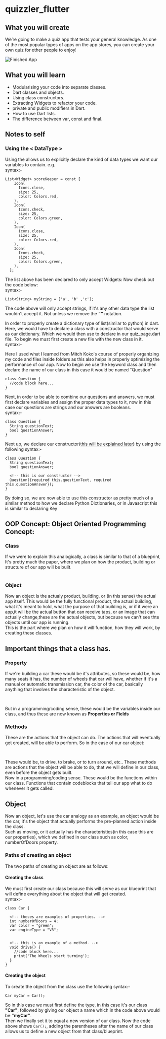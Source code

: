 # quizzler_flutter

## What you will create

We’re going to make a quiz app that tests your general knowledge. As one of the most popular types of apps on the app stores, you can create your own quiz for other people to enjoy!

![Finished App](https://github.com/londonappbrewery/Images/blob/master/quizzler-demo.gif)

## What you will learn

- Modularising your code into separate classes.
- Dart classes and objects.
- Using class constructors.
- Extracting Widgets to refactor your code.
- private and public modifiers in Dart.
- How to use Dart lists.
- The difference between var, const and final.

## Notes to self

### Using the < DataType >

Using the <Datatype> allows us to explicitly declare the kind of data types we want our variables to contain. e.g. <br>
syntax:- <br>

```
List<Widget> scoreKeeper = const [
    Icon(
      Icons.close,
      size: 25,
      color: Colors.red,
    ),
    Icon(
      Icons.check,
      size: 25,
      color: Colors.green,
    ),
    Icon(
      Icons.close,
      size: 25,
      color: Colors.red,
    ),
    Icon(
      Icons.check,
      size: 25,
      color: Colors.green,
    ),
  ];
```

The list above has been declared to only accept Widgets: Now check out the code below: <br>
syntax:- <br>

```
List<String> myString = ['a', 'b' ,'c'];
```

The code above will only accept strings, if it's any other data type the list wouldn't accept it. Not unless we remove the **"<DataType>"** notation.

In order to properly create a dictionary type of list(similar to python) in dart. Here, we would have to declare a class with a constructor that would serve as our dictionary. Which we would then use to declare in our quiz_page.dart file. To begin we must first create a new file with the new class in it. <br>
syntax:- <br >

Here I used what I learned from Mitch Koko's course of properly organizing my code and files inside folders as this also helps in properly optimizing the performance of our app.
Now to begin we use the keyword class and then declare the name of our class in this case it would be named "Question"

```
class Question {
  //code block here...
}
```

Next, in order to be able to combine our questions and answers, we must first declare variables and assign the proper data types to it, now in this case our questions are strings and our answers are booleans. <br>
syntax:- <br>

```
class Question {
  String questionText;
  bool questionAnswer;
}
```

Next up, we declare our constructor([this will be explained later]()) by using the following syntax:- <br>

```
class Question {
  String questionText;
  bool questionAnswer;

  <!-- this is our constructor -->
  Question({required this.questionText, required this.questionAnswer});
}
```

By doing so, we are now able to use this constructor as pretty much of a similar method to how we declare Python Dictionaries, or in Javascript this is similar to declaring Key

## OOP Concept: Object Oriented Programming Concept:

### Class

If we were to explain this analogically, a class is similar to that of a blueprint, It's pretty much the paper, where we plan on how the product, building or structure of our app will be built.
<br>
<br>

### Object

Now an object is the actualy product, building, or (in this sense) the actual app itself. This would be the fully functional product, the actual building, what it's meant to hold, what the purpose of that building is, or if it were an app,it will be the actual button that can receive taps, or an image that can actually change,these are the actual objects, but because we can't see thte objects until our app is running.
<br>
This is the part where we plan on how it will function, how they will work, by creating these classes.
<br>

## Important things that a class has.

### Property

If we're building a car these would be it's attributes, so these would be, how many seats it has, the number of wheels that car will have, whether if it's a manual or automatic transmission car, the color of the car, basically anything that involves the characteristic of the object.

<br>

But in a programming/coding sense, these would be the variables inside our class, and thus these are now known as **Properties or Fields**

### Methods

These are the actions that the object can do. The actions that will eventually get created, will be able to perform. So in the case of our car object:

<br>

These would be, to drive, to brake, or to turn around, etc.. These methods are actions that the object will be able to do, that we will define in our class, even before the object gets built.
<br>
Now in a programming/coding sense. These would be the functions within our class. Functions that contain codeblocks that tell our app what to do whenever it gets called.

## Object

Now an object, let's use the car analogy as an example, an object would be the car, it's the object that actually performs the pre-planned action inside the class. <br>
Such as moving, or it actually has the characteristics(in this case this are our properties), which we defined in our class such as color, numberOfDoors property.

### Paths of creating an object

The two paths of creating an object are as follows:

#### Creating the class

We must first create our class because this will serve as our blueprint that will define everything about the object that will get created.
<br>
syntax:-

```
class Car {

  <!-- theses are examples of properties. -->
  int numberOfDoors = 4;
  var color = "green";
  var engineType = "V8";


  <!-- this is an example of a method. -->
  void drive() {
    //code block here...
    print('The Wheels start turning');
  }
}
```

#### Creating the object

To create the object from the class use the following syntax:-

```
Car myCar = Car();

```

So in this case we must first define the type, in this case it's our class **"Car"**, followed by giving our object a name which in the code above would be **"myCar"**. <br>
Then we finally set it to equal a new version of our class. Now the code above shows `Car();`, adding the parentheses after the name of our class allows us to define a new object from that class/blueprint. <br>
